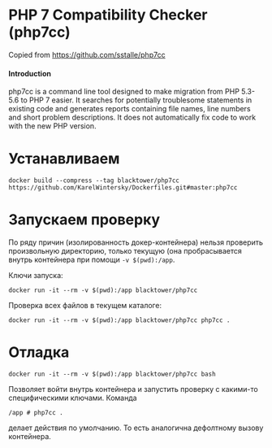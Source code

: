 # PHP 7 Compatibility Checker (php7cc)

Copied from https://github.com/sstalle/php7cc

#### Introduction

php7cc is a command line tool designed to make migration from PHP 5.3-5.6 to PHP 7 easier. It searches for potentially troublesome statements in existing code and generates reports containing file names, line numbers and short problem descriptions. It does not automatically fix code to work with the new PHP version.

# Устанавливаем

```
docker build --compress --tag blacktower/php7cc https://github.com/KarelWintersky/Dockerfiles.git#master:php7cc
```

# Запускаем проверку

По ряду причин (изолированность докер-контейнера) нельзя проверить произвольную директорию, только текущую (она пробрасывается внутрь контейнера при помощи `-v $(pwd):/app`.

Ключи запуска:

	docker run -it --rm -v $(pwd):/app blacktower/php7cc

Проверка всех файлов в текущем каталоге:

	docker run -it --rm -v $(pwd):/app blacktower/php7cc php7cc .

# Отладка

	docker run -it --rm -v $(pwd):/app blacktower/php7cc bash

Позволяет войти внутрь контейнера и запустить проверку с какими-то специфическими ключами. Команда 

	/app # php7cc .

делает действия по умолчанию. То есть аналогична дефолтному вызову контейнера.